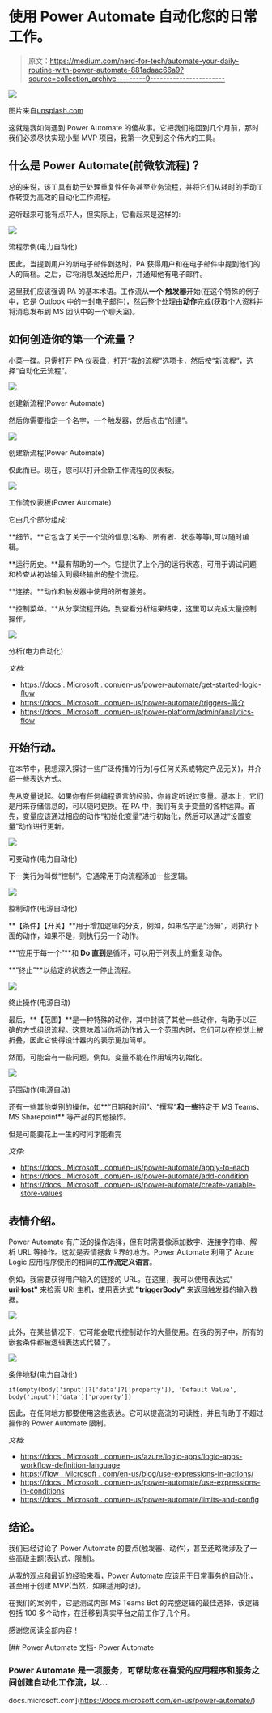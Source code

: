 # 使用 Power Automate 自动化您的日常工作。

> 原文：<https://medium.com/nerd-for-tech/automate-your-daily-routine-with-power-automate-881adaac66a9?source=collection_archive---------9----------------------->

![](img/999dc4d2b8e8852f8576209218135081.png)

图片来自[unsplash.com](https://unsplash.com/)

这就是我如何遇到 Power Automate 的傻故事。它把我们拖回到几个月前，那时我们必须尽快实现小型 MVP 项目，我第一次见到这个伟大的工具。

## 什么是 Power Automate(前微软流程)？

总的来说，该工具有助于处理重复性任务甚至业务流程，并将它们从耗时的手动工作转变为高效的自动化工作流程。

这听起来可能有点吓人，但实际上，它看起来是这样的:

![](img/828bab9784f93b0058d05dc136896717.png)

流程示例(电力自动化)

因此，当提到用户的新电子邮件到达时，PA 获得用户和在电子邮件中提到他们的人的简档。之后，它将消息发送给用户，并通知他有电子邮件。

这里我们应该强调 PA 的基本术语。工作流从**一个** **触发器**开始(在这个特殊的例子中，它是 Outlook 中的一封电子邮件)，然后整个处理由**动作**完成(获取个人资料并将消息发布到 MS 团队中的一个聊天室)。

## 如何创造你的第一个流量？

小菜一碟。只需打开 PA 仪表盘，打开“我的流程”选项卡，然后按“新流程”，选择“自动化云流程”。

![](img/afe5e1665e0b87eb7a025f9c26244b34.png)

创建新流程(Power Automate)

然后你需要指定一个名字，一个触发器，然后点击“创建”。

![](img/b7580dff3378971d4edd18200bca7c3e.png)

创建新流程(Power Automate)

仅此而已。现在，您可以打开全新工作流程的仪表板。

![](img/98acefd0e3fff59ec6815c426fb2be8d.png)

工作流仪表板(Power Automate)

它由几个部分组成:

**细节。**它包含了关于一个流的信息(名称、所有者、状态等等),可以随时编辑。

**运行历史。**最有帮助的一个。它提供了上个月的运行状态，可用于调试问题和检查从初始输入到最终输出的整个流程。

**连接。**动作和触发器中使用的所有服务。

**控制菜单。**从分享流程开始，到查看分析结果结束，这里可以完成大量控制操作。

![](img/0e70d06784ce5ccaf55bee221956ce02.png)

分析(电力自动化)

*文档:*

*   [https://docs . Microsoft . com/en-us/power-automate/get-started-logic-flow](https://docs.microsoft.com/en-us/power-automate/get-started-logic-flow)
*   [https://docs . Microsoft . com/en-us/power-automate/triggers-简介](https://docs.microsoft.com/en-us/power-automate/triggers-introduction)
*   [https://docs . Microsoft . com/en-us/power-platform/admin/analytics-flow](https://docs.microsoft.com/en-us/power-platform/admin/analytics-flow)

## 开始行动。

在本节中，我想深入探讨一些广泛传播的行为(与任何关系或特定产品无关)，并介绍一些表达方式。

先从变量说起。如果你有任何编程语言的经验，你肯定听说过变量。基本上，它们是用来存储信息的，可以随时更换。在 PA 中，我们有关于变量的各种运算。首先，变量应该通过相应的动作“初始化变量”进行初始化，然后可以通过“设置变量”动作进行更新。

![](img/d3c35c935bf7ef4456f0574d2cfcb88d.png)

可变动作(电力自动化)

下一类行为叫做“控制”。它通常用于向流程添加一些逻辑。

![](img/94d696e90afa87a52a9f30c23da466e3.png)

控制动作(电源自动化)

**【条件】【开关】**用于增加逻辑的分支，例如，如果名字是“汤姆”，则执行下面的动作，如果不是，则执行另一个动作。

**“应用于每一个”**和 **Do 直到**是循环，可以用于列表上的重复动作。

**“终止”**以给定的状态之一停止流程。

![](img/45ab7e54ea49c6274d4c4d156351c0f6.png)

终止操作(电源自动)

最后，**【范围】**是一种特殊的动作，其中封装了其他一些动作，有助于以正确的方式组织流程。这意味着当你将动作放入一个范围内时，它们可以在视觉上被折叠，因此它使得设计器内的表示更加简单。

然而，可能会有一些问题，例如，变量不能在作用域内初始化。

![](img/ec1c5db9dbc4706e5bb3ff6ef54c6093.png)

范围动作(电源自动)

还有一些其他类别的操作，如**“日期和时间”**、**“撰写”**和一些**特定于 MS Teams、MS Sharepoint** 等产品的其他操作。

但是可能要花上一生的时间才能看完

*文件:*

*   [https://docs . Microsoft . com/en-us/power-automate/apply-to-each](https://docs.microsoft.com/en-us/power-automate/apply-to-each)
*   [https://docs . Microsoft . com/en-us/power-automate/add-condition](https://docs.microsoft.com/en-us/power-automate/add-condition)
*   [https://docs . Microsoft . com/en-us/power-automate/create-variable-store-values](https://docs.microsoft.com/en-us/power-automate/create-variable-store-values)

## 表情介绍。

Power Automate 有广泛的操作选择，但有时需要像添加数字、连接字符串、解析 URL 等操作。这就是表情拯救世界的地方。Power Automate 利用了 Azure Logic 应用程序使用的相同的**工作流定义语言**。

例如，我需要获得用户输入的链接的 URL。在这里，我可以使用表达式" **uriHost"** 来检索 URI 主机，使用表达式 **"triggerBody"** 来返回触发器的输入数据。

![](img/d6dfc08cd2e0bacc71e57b1830a6e398.png)

此外，在某些情况下，它可能会取代控制动作的大量使用。在我的例子中，所有的嵌套条件都被逻辑表达式代替了。

![](img/26f0c7bade6a218f319351dd0d1a2ff7.png)

条件地狱(电力自动化)

```
if(empty(body('input')?['data']?['property']), 'Default Value', body('input')['data']['property'])
```

因此，在任何地方都要使用这些表达。它可以提高流的可读性，并且有助于不超过操作的 Power Automate 限制。

*文档:*

*   [https://docs . Microsoft . com/en-us/azure/logic-apps/logic-apps-workflow-definition-language](https://docs.microsoft.com/en-us/azure/logic-apps/logic-apps-workflow-definition-language)
*   [https://flow . Microsoft . com/en-us/blog/use-expressions-in-actions/](https://flow.microsoft.com/en-us/blog/use-expressions-in-actions/)
*   [https://docs . Microsoft . com/en-us/power-automate/use-expressions-in-conditions](https://docs.microsoft.com/en-us/power-automate/use-expressions-in-conditions)
*   [https://docs . Microsoft . com/en-us/power-automate/limits-and-config](https://docs.microsoft.com/en-us/power-automate/limits-and-config)

## 结论。

我们已经讨论了 Power Automate 的要点(触发器、动作)，甚至还略微涉及了一些高级主题(表达式、限制)。

从我的观点和最近的经验来看，Power Automate 应该用于日常事务的自动化，甚至用于创建 MVP(当然，如果适用的话)。

在我们的案例中，它是测试内部 MS Teams Bot 的完整逻辑的最佳选择，该逻辑包括 100 多个动作，在迁移到真实平台之前工作了几个月。

感谢您阅读全部内容！

[](https://docs.microsoft.com/en-us/power-automate/) [## Power Automate 文档- Power Automate

### Power Automate 是一项服务，可帮助您在喜爱的应用程序和服务之间创建自动化工作流，以…

docs.microsoft.com](https://docs.microsoft.com/en-us/power-automate/)